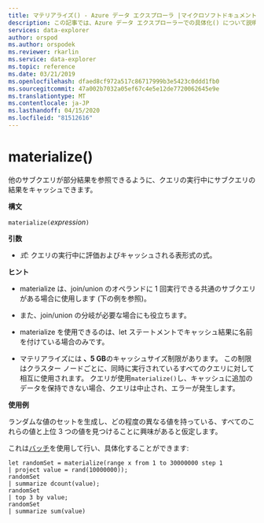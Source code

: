 ```yaml
---
title: マテリアライズ() - Azure データ エクスプローラ |マイクロソフトドキュメント
description: この記事では、Azure データ エクスプローラーでの具体化() について説明します。
services: data-explorer
author: orspod
ms.author: orspodek
ms.reviewer: rkarlin
ms.service: data-explorer
ms.topic: reference
ms.date: 03/21/2019
ms.openlocfilehash: dfaed8cf972a517c86717999b3e5423c0ddd1fb0
ms.sourcegitcommit: 47a002b7032a05ef67c4e5e12de7720062645e9e
ms.translationtype: MT
ms.contentlocale: ja-JP
ms.lasthandoff: 04/15/2020
ms.locfileid: "81512616"
---
```

# <a name="materialize"></a>materialize()

他のサブクエリが部分結果を参照できるように、クエリの実行中にサブクエリの結果をキャッシュできます。

 
**構文**

`materialize(`*expression*`)`

**引数**

* *式*: クエリの実行中に評価およびキャッシュされる表形式の式。

**ヒント**

* materialize は、join/union のオペランドに 1 回実行できる共通のサブクエリがある場合に使用します (下の例を参照)。

* また、join/union の分岐が必要な場合にも役立ちます。

* materialize を使用できるのは、let ステートメントでキャッシュ結果に名前を付けている場合のみです。

* マテリアライズには **、5 GB**のキャッシュサイズ制限があります。 
  この制限はクラスター ノードごとに、同時に実行されているすべてのクエリに対して相互に使用されます。
  クエリが使用`materialize()`し、キャッシュに追加のデータを保持できない場合、クエリは中止され、エラーが発生します。

**使用例**

ランダムな値のセットを生成し、どの程度の異なる値を持っている、すべてのこれらの値と上位 3 つの値を見つけることに興味があると仮定します。

これは[バッチ](batches.md)を使用して行い、具体化することができます:

 ```kusto
let randomSet = materialize(range x from 1 to 30000000 step 1
| project value = rand(10000000));
randomSet
| summarize dcount(value);
randomSet
| top 3 by value;
randomSet
| summarize sum(value)

```